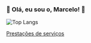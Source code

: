 ### 🌱 Olá, eu sou o, Marcelo! 👋

<!-- - 🔭 Freelancer  
- 🌱 Aprendendo p

- 👯 I’m looking to collaborate on ...
- 🤔 I’m looking for help with ...
- 💬 Ask me about ...
- 📫 How to reach me: ...
- 😄 Pronouns: ...
- ⚡ Fun fact: ...

&show_icons=true&theme=radical
&repo=github-readme-stats
&layout=compact

-->
<!-- ![Marcelo GitHub stats](https://github-readme-stats.vercel.app/api?username=marcelqds&show_icons=true&theme=dark&hide=contribs,prs) -->
![Top Langs](https://github-readme-stats.vercel.app/api/top-langs/?count_private=true&username=marcelqds&show_icons=true&theme=dark)
<!-- (https://github.com/marcelqds/github-readme-stats) -->
<!----
<a href="https://github.com/marcelqds/github-readme-stats">
  <img align="center" src="https://github-readme-stats.vercel.app/api?username=marcelqds&theme=dark&show_icons=true&repo=github-readme-stats" />
</a>
<a href="https://github.com/marcelqds/convoychat">
  <img align="center" src="https://github-readme-stats.vercel.app/api?username=marcelqds&repo=convoychat" />
</a>
---->
[Prestações de serviços](https://github.com/marcelqds/freelancer)
